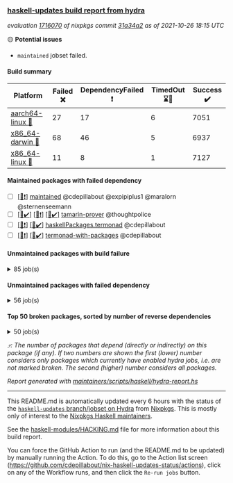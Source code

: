 ### [haskell-updates build report from hydra](https://hydra.nixos.org/jobset/nixpkgs/haskell-updates)
*evaluation [1716070](https://hydra.nixos.org/eval/1716070) of nixpkgs commit [31a34a2](https://github.com/NixOS/nixpkgs/commits/31a34a21dc06155588336eb0de304b62ae6210e1) as of 2021-10-26 18:15 UTC*

:yellow_circle: **Potential issues**
  * `maintained` jobset failed.

#### Build summary

 | Platform | Failed :x: | DependencyFailed :heavy_exclamation_mark: | TimedOut :hourglass::no_entry_sign: | Success :heavy_check_mark: | 
 | --- | --- | --- | --- | --- | 
 | [aarch64-linux :iphone:](https://hydra.nixos.org/eval/1716070?filter=.aarch64-linux) | 27 | 17 | 6 | 7051 | 
 | [x86_64-darwin :apple:](https://hydra.nixos.org/eval/1716070?filter=.x86_64-darwin) | 68 | 46 | 5 | 6937 | 
 | [x86_64-linux :penguin:](https://hydra.nixos.org/eval/1716070?filter=.x86_64-linux) | 11 | 8 | 1 | 7127 | 
#### Maintained packages with failed dependency
- [ ] [[:penguin::heavy_exclamation_mark:]](https://hydra.nixos.org/build/156715976) [maintained](https://hydra.nixos.org/eval/1716070?filter=maintained) @cdepillabout @expipiplus1 @maralorn @sternenseemann
- [ ] [[:iphone::heavy_check_mark:]](https://hydra.nixos.org/build/156536715) [[:apple::heavy_exclamation_mark:]](https://hydra.nixos.org/build/156534343) [[:penguin::heavy_check_mark:]](https://hydra.nixos.org/build/156530011) [tamarin-prover](https://hydra.nixos.org/eval/1716070?filter=tamarin-prover) @thoughtpolice
- [ ] [[:iphone::heavy_exclamation_mark:]](https://hydra.nixos.org/build/156583217) [[:penguin::heavy_check_mark:]](https://hydra.nixos.org/build/156583230) [haskellPackages.termonad](https://hydra.nixos.org/eval/1716070?filter=haskellPackages.termonad) @cdepillabout
- [ ] [[:iphone::heavy_exclamation_mark:]](https://hydra.nixos.org/build/156583208) [[:penguin::heavy_check_mark:]](https://hydra.nixos.org/build/156583216) [termonad-with-packages](https://hydra.nixos.org/eval/1716070?filter=termonad-with-packages) @cdepillabout
#### Unmaintained packages with build failure
<details><summary>85 job(s) </summary>

- [ ] [[:iphone::heavy_check_mark:]](https://hydra.nixos.org/build/156364306) [[:apple::x:]](https://hydra.nixos.org/build/156356971) [[:penguin::heavy_check_mark:]](https://hydra.nixos.org/build/156356859) [haskellPackages.sdp](https://hydra.nixos.org/eval/1716070?filter=haskellPackages.sdp)  :arrow_heading_up: 9 | 9
- [ ] [[:iphone::heavy_check_mark:]](https://hydra.nixos.org/build/156531389) [[:apple::x:]](https://hydra.nixos.org/build/156533011) [[:penguin::heavy_check_mark:]](https://hydra.nixos.org/build/156533668) [haskellPackages.junit-xml](https://hydra.nixos.org/eval/1716070?filter=haskellPackages.junit-xml)  :arrow_heading_up: 7 | 11
- [ ] [[:iphone::heavy_check_mark:]](https://hydra.nixos.org/build/156534170) [[:apple::x:]](https://hydra.nixos.org/build/156531592) [[:penguin::heavy_check_mark:]](https://hydra.nixos.org/build/156536200) [haskellPackages.thyme](https://hydra.nixos.org/eval/1716070?filter=haskellPackages.thyme)  :arrow_heading_up: 6 | 15
- [ ] [[:iphone::x:]](https://hydra.nixos.org/build/156529959) [[:apple::heavy_check_mark:]](https://hydra.nixos.org/build/156529540) [[:penguin::heavy_check_mark:]](https://hydra.nixos.org/build/156531154) [haskellPackages.libBF](https://hydra.nixos.org/eval/1716070?filter=haskellPackages.libBF)  :arrow_heading_up: 4 | 20
- [ ] [[:iphone::heavy_check_mark:]](https://hydra.nixos.org/build/156534436) [[:apple::x:]](https://hydra.nixos.org/build/156527853) [[:penguin::heavy_check_mark:]](https://hydra.nixos.org/build/156530906) [haskellPackages.exinst](https://hydra.nixos.org/eval/1716070?filter=haskellPackages.exinst)  :arrow_heading_up: 4 | 6
- [ ] [[:iphone::x:]](https://hydra.nixos.org/build/156531375) [[:apple::heavy_check_mark:]](https://hydra.nixos.org/build/156536695) [[:penguin::heavy_check_mark:]](https://hydra.nixos.org/build/156535376) [haskellPackages.ptr-poker](https://hydra.nixos.org/eval/1716070?filter=haskellPackages.ptr-poker)  :arrow_heading_up: 3 | 4
- [ ] [[:iphone::heavy_check_mark:]](https://hydra.nixos.org/build/156529680) [[:apple::heavy_check_mark:]](https://hydra.nixos.org/build/156530968) [[:penguin::x:]](https://hydra.nixos.org/build/156529420) [haskellPackages.invertible](https://hydra.nixos.org/eval/1716070?filter=haskellPackages.invertible)  :arrow_heading_up: 2 | 5
- [ ] [[:iphone::x:]](https://hydra.nixos.org/build/156539289) [[:apple::heavy_check_mark:]](https://hydra.nixos.org/build/156538127) [[:penguin::heavy_check_mark:]](https://hydra.nixos.org/build/156535141) [haskellPackages.OrderedBits](https://hydra.nixos.org/eval/1716070?filter=haskellPackages.OrderedBits)  :arrow_heading_up: 1 | 36
- [ ] [[:iphone::x:]](https://hydra.nixos.org/build/156531184) [[:apple::x:]](https://hydra.nixos.org/build/156537391) [[:penguin::x:]](https://hydra.nixos.org/build/156536566) [haskellPackages.extensible](https://hydra.nixos.org/eval/1716070?filter=haskellPackages.extensible)  :arrow_heading_up: 1 | 12
- [ ] [[:iphone::x:]](https://hydra.nixos.org/build/156538188) [[:apple::heavy_check_mark:]](https://hydra.nixos.org/build/156537329) [[:penguin::heavy_check_mark:]](https://hydra.nixos.org/build/156536103) [haskellPackages.type-natural](https://hydra.nixos.org/eval/1716070?filter=haskellPackages.type-natural)  :arrow_heading_up: 1 | 4
- [ ] [[:iphone::x:]](https://hydra.nixos.org/build/155241261) [[:apple::heavy_check_mark:]](https://hydra.nixos.org/build/155726085) [[:penguin::heavy_check_mark:]](https://hydra.nixos.org/build/155238846) [haskellPackages.long-double](https://hydra.nixos.org/eval/1716070?filter=haskellPackages.long-double)  :arrow_heading_up: 1 | 2
- [ ] [[:iphone::x:]](https://hydra.nixos.org/build/155248867) [[:apple::x:]](https://hydra.nixos.org/build/155720190) [[:penguin::heavy_check_mark:]](https://hydra.nixos.org/build/155230089) [haskellPackages.easytensor](https://hydra.nixos.org/eval/1716070?filter=haskellPackages.easytensor)  :arrow_heading_up: 1 | 1
- [ ] [[:iphone::heavy_check_mark:]](https://hydra.nixos.org/build/156535055) [[:apple::x:]](https://hydra.nixos.org/build/156537115) [[:penguin::heavy_check_mark:]](https://hydra.nixos.org/build/156533288) [haskellPackages.gi-gdkx11](https://hydra.nixos.org/eval/1716070?filter=haskellPackages.gi-gdkx11)  :arrow_heading_up: 1 | 1
- [ ] [[:iphone::heavy_check_mark:]](https://hydra.nixos.org/build/155245335) [[:apple::x:]](https://hydra.nixos.org/build/155724324) [[:penguin::heavy_check_mark:]](https://hydra.nixos.org/build/155232135) [haskellPackages.keep-alive](https://hydra.nixos.org/eval/1716070?filter=haskellPackages.keep-alive)  :arrow_heading_up: 1 | 1
- [ ] [[:iphone::x:]](https://hydra.nixos.org/build/156533178) [[:apple::x:]](https://hydra.nixos.org/build/156535474) [[:penguin::x:]](https://hydra.nixos.org/build/156528977) [haskellPackages.libyaml-streamly](https://hydra.nixos.org/eval/1716070?filter=haskellPackages.libyaml-streamly)  :arrow_heading_up: 1 | 1
- [ ] [[:iphone::heavy_check_mark:]](https://hydra.nixos.org/build/156539400) [[:apple::x:]](https://hydra.nixos.org/build/156536240) [[:penguin::heavy_check_mark:]](https://hydra.nixos.org/build/156536254) [haskellPackages.loc](https://hydra.nixos.org/eval/1716070?filter=haskellPackages.loc)  :arrow_heading_up: 1 | 1
- [ ] [[:iphone::x:]](https://hydra.nixos.org/build/155231800) [[:apple::heavy_check_mark:]](https://hydra.nixos.org/build/155720090) [[:penguin::heavy_check_mark:]](https://hydra.nixos.org/build/155246060) [haskellPackages.nlopt-haskell](https://hydra.nixos.org/eval/1716070?filter=haskellPackages.nlopt-haskell)  :arrow_heading_up: 1 | 1
- [ ] [[:iphone::heavy_check_mark:]](https://hydra.nixos.org/build/156536164) [[:apple::x:]](https://hydra.nixos.org/build/156528372) [[:penguin::heavy_check_mark:]](https://hydra.nixos.org/build/156532278) [haskellPackages.opencv](https://hydra.nixos.org/eval/1716070?filter=haskellPackages.opencv)  :arrow_heading_up: 1 | 1
- [ ] [[:iphone::x:]](https://hydra.nixos.org/build/156528527) [[:apple::x:]](https://hydra.nixos.org/build/156534477) [[:penguin::x:]](https://hydra.nixos.org/build/156532216) [haskellPackages.persistent-postgresql-streaming](https://hydra.nixos.org/eval/1716070?filter=haskellPackages.persistent-postgresql-streaming)  :arrow_heading_up: 1 | 1
- [ ] [[:iphone::heavy_check_mark:]](https://hydra.nixos.org/build/156534083) [[:apple::x:]](https://hydra.nixos.org/build/156531277) [[:penguin::heavy_check_mark:]](https://hydra.nixos.org/build/156531846) [haskellPackages.sequence-formats](https://hydra.nixos.org/eval/1716070?filter=haskellPackages.sequence-formats)  :arrow_heading_up: 1 | 1
- [ ] [[:iphone::x:]](https://hydra.nixos.org/build/155229836) [[:apple::heavy_check_mark:]](https://hydra.nixos.org/build/155724945) [[:penguin::heavy_check_mark:]](https://hydra.nixos.org/build/155238806) [haskellPackages.unicode-properties](https://hydra.nixos.org/eval/1716070?filter=haskellPackages.unicode-properties)  :arrow_heading_up: 1 | 1
- [ ] [[:iphone::x:]](https://hydra.nixos.org/build/156536874) [[:apple::heavy_check_mark:]](https://hydra.nixos.org/build/156531595) [[:penguin::heavy_check_mark:]](https://hydra.nixos.org/build/156536750) [haskellPackages.accelerate-llvm](https://hydra.nixos.org/eval/1716070?filter=haskellPackages.accelerate-llvm)  :arrow_heading_up: 0 | 8
- [ ] [[:iphone::x:]](https://hydra.nixos.org/build/155230769) [[:apple::heavy_check_mark:]](https://hydra.nixos.org/build/155721834) [[:penguin::heavy_check_mark:]](https://hydra.nixos.org/build/155235567) [haskellPackages.freetype2](https://hydra.nixos.org/eval/1716070?filter=haskellPackages.freetype2)  :arrow_heading_up: 0 | 7
- [ ] [[:iphone::heavy_check_mark:]](https://hydra.nixos.org/build/156535027) [[:apple::x:]](https://hydra.nixos.org/build/156533375) [[:penguin::heavy_check_mark:]](https://hydra.nixos.org/build/156529159) [haskellPackages.pipes-zlib](https://hydra.nixos.org/eval/1716070?filter=haskellPackages.pipes-zlib)  :arrow_heading_up: 0 | 6
- [ ] [[:iphone::heavy_check_mark:]](https://hydra.nixos.org/build/155237789) [[:apple::x:]](https://hydra.nixos.org/build/155720925) [[:penguin::heavy_check_mark:]](https://hydra.nixos.org/build/155241391) [haskellPackages.hmidi](https://hydra.nixos.org/eval/1716070?filter=haskellPackages.hmidi)  :arrow_heading_up: 0 | 4
- [ ] [[:iphone::heavy_check_mark:]](https://hydra.nixos.org/build/156539727) [[:apple::x:]](https://hydra.nixos.org/build/156529737) [[:penguin::heavy_check_mark:]](https://hydra.nixos.org/build/156536283) [haskellPackages.zip](https://hydra.nixos.org/eval/1716070?filter=haskellPackages.zip)  :arrow_heading_up: 0 | 4
- [ ] [[:iphone::heavy_check_mark:]](https://hydra.nixos.org/build/156535514) [[:apple::x:]](https://hydra.nixos.org/build/156537820) [[:penguin::heavy_check_mark:]](https://hydra.nixos.org/build/156533849) [haskellPackages.caster](https://hydra.nixos.org/eval/1716070?filter=haskellPackages.caster)  :arrow_heading_up: 0 | 2
- [ ] [[:iphone::heavy_check_mark:]](https://hydra.nixos.org/build/156527868) [[:apple::x:]](https://hydra.nixos.org/build/156530356) [[:penguin::heavy_check_mark:]](https://hydra.nixos.org/build/156528626) [haskellPackages.posix-socket](https://hydra.nixos.org/eval/1716070?filter=haskellPackages.posix-socket)  :arrow_heading_up: 0 | 2
- [ ] [[:iphone::x:]](https://hydra.nixos.org/build/156535174) [[:apple::x:]](https://hydra.nixos.org/build/156532061) [[:penguin::heavy_check_mark:]](https://hydra.nixos.org/build/156535762) [haskellPackages.quic](https://hydra.nixos.org/eval/1716070?filter=haskellPackages.quic)  :arrow_heading_up: 0 | 2
- [ ] [[:iphone::heavy_check_mark:]](https://hydra.nixos.org/build/155236516) [[:apple::x:]](https://hydra.nixos.org/build/155723217) [[:penguin::heavy_check_mark:]](https://hydra.nixos.org/build/155231083) [haskellPackages.hamid](https://hydra.nixos.org/eval/1716070?filter=haskellPackages.hamid)  :arrow_heading_up: 0 | 1
- [ ] [[:iphone::heavy_check_mark:]](https://hydra.nixos.org/build/156532649) [[:apple::x:]](https://hydra.nixos.org/build/156528852) [[:penguin::x:]](https://hydra.nixos.org/build/156532028) [haskellPackages.hashes](https://hydra.nixos.org/eval/1716070?filter=haskellPackages.hashes)  :arrow_heading_up: 0 | 1
- [ ] [[:iphone::heavy_check_mark:]](https://hydra.nixos.org/build/156538138) [[:apple::x:]](https://hydra.nixos.org/build/156528726) [[:penguin::heavy_check_mark:]](https://hydra.nixos.org/build/156529675) [haskellPackages.hmatrix-morpheus](https://hydra.nixos.org/eval/1716070?filter=haskellPackages.hmatrix-morpheus)  :arrow_heading_up: 0 | 1
- [ ] [[:iphone::heavy_check_mark:]](https://hydra.nixos.org/build/155245083) [[:apple::x:]](https://hydra.nixos.org/build/155722854) [[:penguin::heavy_check_mark:]](https://hydra.nixos.org/build/155245253) [haskellPackages.huckleberry](https://hydra.nixos.org/eval/1716070?filter=haskellPackages.huckleberry)  :arrow_heading_up: 0 | 1
- [ ] [[:iphone::x:]](https://hydra.nixos.org/build/155233986) [[:apple::heavy_check_mark:]](https://hydra.nixos.org/build/155719926) [[:penguin::heavy_check_mark:]](https://hydra.nixos.org/build/155240530) [haskellPackages.picosat](https://hydra.nixos.org/eval/1716070?filter=haskellPackages.picosat)  :arrow_heading_up: 0 | 1
- [ ] [[:iphone::heavy_check_mark:]](https://hydra.nixos.org/build/155236168) [[:apple::x:]](https://hydra.nixos.org/build/155720658) [[:penguin::heavy_check_mark:]](https://hydra.nixos.org/build/155238665) [haskellPackages.select](https://hydra.nixos.org/eval/1716070?filter=haskellPackages.select)  :arrow_heading_up: 0 | 1
- [ ] [[:iphone::heavy_check_mark:]](https://hydra.nixos.org/build/155244394) [[:apple::x:]](https://hydra.nixos.org/build/155723004) [[:penguin::heavy_check_mark:]](https://hydra.nixos.org/build/155232469) [haskellPackages.sysinfo](https://hydra.nixos.org/eval/1716070?filter=haskellPackages.sysinfo)  :arrow_heading_up: 0 | 1
- [ ] [[:iphone::heavy_check_mark:]](https://hydra.nixos.org/build/155231106) [[:apple::x:]](https://hydra.nixos.org/build/155720128) [[:penguin::heavy_check_mark:]](https://hydra.nixos.org/build/155240274) [haskellPackages.FractalArt](https://hydra.nixos.org/eval/1716070?filter=haskellPackages.FractalArt) 
- [ ] [[:iphone::x:]](https://hydra.nixos.org/build/155232607) [[:apple::heavy_check_mark:]](https://hydra.nixos.org/build/155720246) [[:penguin::heavy_check_mark:]](https://hydra.nixos.org/build/155242641) [haskellPackages.HsASA](https://hydra.nixos.org/eval/1716070?filter=haskellPackages.HsASA) 
- [ ] [[:iphone::heavy_check_mark:]](https://hydra.nixos.org/build/156534616) [[:apple::x:]](https://hydra.nixos.org/build/156529763) [[:penguin::heavy_check_mark:]](https://hydra.nixos.org/build/156528931) [haskellPackages.chiphunk](https://hydra.nixos.org/eval/1716070?filter=haskellPackages.chiphunk) 
- [ ] [[:iphone::x:]](https://hydra.nixos.org/build/156537794) [[:apple::x:]](https://hydra.nixos.org/build/156531012) [[:penguin::x:]](https://hydra.nixos.org/build/156535159) [haskellPackages.core-telemetry](https://hydra.nixos.org/eval/1716070?filter=haskellPackages.core-telemetry) 
- [ ] [[:iphone::heavy_check_mark:]](https://hydra.nixos.org/build/156433372) [[:apple::x:]](https://hydra.nixos.org/build/156433378) [[:penguin::heavy_check_mark:]](https://hydra.nixos.org/build/156433363) [haskellPackages.discount](https://hydra.nixos.org/eval/1716070?filter=haskellPackages.discount) 
- [ ] [[:iphone::heavy_check_mark:]](https://hydra.nixos.org/build/156535685) [[:apple::x:]](https://hydra.nixos.org/build/156534097) [[:penguin::heavy_check_mark:]](https://hydra.nixos.org/build/156538903) [haskellPackages.diskhash](https://hydra.nixos.org/eval/1716070?filter=haskellPackages.diskhash) 
- [ ] [[:iphone::heavy_check_mark:]](https://hydra.nixos.org/build/156360185) [[:apple::x:]](https://hydra.nixos.org/build/156363264) [[:penguin::heavy_check_mark:]](https://hydra.nixos.org/build/156362552) [haskellPackages.epub-tools](https://hydra.nixos.org/eval/1716070?filter=haskellPackages.epub-tools) 
- [ ] [[:iphone::heavy_check_mark:]](https://hydra.nixos.org/build/155232743) [[:apple::x:]](https://hydra.nixos.org/build/155721048) [[:penguin::heavy_check_mark:]](https://hydra.nixos.org/build/155249361) [haskellPackages.float128](https://hydra.nixos.org/eval/1716070?filter=haskellPackages.float128) 
- [ ] [[:iphone::heavy_check_mark:]](https://hydra.nixos.org/build/156530561) [[:apple::x:]](https://hydra.nixos.org/build/156535910) [[:penguin::heavy_check_mark:]](https://hydra.nixos.org/build/156537386) [haskellPackages.fsnotify-conduit](https://hydra.nixos.org/eval/1716070?filter=haskellPackages.fsnotify-conduit) 
- [ ] [[:iphone::heavy_check_mark:]](https://hydra.nixos.org/build/156532426) [[:apple::x:]](https://hydra.nixos.org/build/156533649) [[:penguin::heavy_check_mark:]](https://hydra.nixos.org/build/156530198) [haskellPackages.gerrit](https://hydra.nixos.org/eval/1716070?filter=haskellPackages.gerrit) 
- [ ] [[:iphone::x:]](https://hydra.nixos.org/build/155771016) [[:penguin::heavy_check_mark:]](https://hydra.nixos.org/build/155770604) [haskellPackages.gnome-keyring](https://hydra.nixos.org/eval/1716070?filter=haskellPackages.gnome-keyring) 
- [ ] [[:iphone::heavy_check_mark:]](https://hydra.nixos.org/build/156531134) [[:apple::x:]](https://hydra.nixos.org/build/156535694) [[:penguin::heavy_check_mark:]](https://hydra.nixos.org/build/156535110) [haskellPackages.gtk-traymanager](https://hydra.nixos.org/eval/1716070?filter=haskellPackages.gtk-traymanager) 
- [ ] [[:iphone::heavy_check_mark:]](https://hydra.nixos.org/build/155229660) [[:apple::x:]](https://hydra.nixos.org/build/155719901) [[:penguin::heavy_check_mark:]](https://hydra.nixos.org/build/155246206) [haskellPackages.hid](https://hydra.nixos.org/eval/1716070?filter=haskellPackages.hid) 
- [ ] [[:iphone::heavy_check_mark:]](https://hydra.nixos.org/build/156531019) [[:apple::x:]](https://hydra.nixos.org/build/156539859) [[:penguin::heavy_check_mark:]](https://hydra.nixos.org/build/156529843) [haskellPackages.highlight](https://hydra.nixos.org/eval/1716070?filter=haskellPackages.highlight) 
- [ ] [[:iphone::heavy_check_mark:]](https://hydra.nixos.org/build/156536679) [[:apple::x:]](https://hydra.nixos.org/build/156530476) [[:penguin::heavy_check_mark:]](https://hydra.nixos.org/build/156538472) [haskellPackages.hinotify-conduit](https://hydra.nixos.org/eval/1716070?filter=haskellPackages.hinotify-conduit) 
- [ ] [[:iphone::heavy_check_mark:]](https://hydra.nixos.org/build/156538572) [[:apple::x:]](https://hydra.nixos.org/build/156538259) [[:penguin::heavy_check_mark:]](https://hydra.nixos.org/build/156535240) [haskellPackages.hls-rename-plugin](https://hydra.nixos.org/eval/1716070?filter=haskellPackages.hls-rename-plugin) 
- [ ] [[:iphone::x:]](https://hydra.nixos.org/build/156531414) [[:apple::heavy_check_mark:]](https://hydra.nixos.org/build/156529754) [[:penguin::heavy_check_mark:]](https://hydra.nixos.org/build/156531610) [haskellPackages.hq](https://hydra.nixos.org/eval/1716070?filter=haskellPackages.hq) 
- [ ] [[:iphone::heavy_check_mark:]](https://hydra.nixos.org/build/156536428) [[:apple::x:]](https://hydra.nixos.org/build/156534008) [[:penguin::heavy_check_mark:]](https://hydra.nixos.org/build/156531368) [haskellPackages.hs](https://hydra.nixos.org/eval/1716070?filter=haskellPackages.hs) 
- [ ] [[:iphone::x:]](https://hydra.nixos.org/build/156539936) [[:apple::x:]](https://hydra.nixos.org/build/156539926) [[:penguin::x:]](https://hydra.nixos.org/build/156539913) [haskellPackages.hslua-examples](https://hydra.nixos.org/eval/1716070?filter=haskellPackages.hslua-examples) 
- [ ] [[:iphone::x:]](https://hydra.nixos.org/build/156539905) [[:apple::x:]](https://hydra.nixos.org/build/156539933) [[:penguin::x:]](https://hydra.nixos.org/build/156539924) [haskellPackages.hslua-module-version](https://hydra.nixos.org/eval/1716070?filter=haskellPackages.hslua-module-version) 
- [ ] [[:iphone::heavy_check_mark:]](https://hydra.nixos.org/build/155235791) [[:apple::x:]](https://hydra.nixos.org/build/155719931) [[:penguin::heavy_check_mark:]](https://hydra.nixos.org/build/155229997) [haskellPackages.hsshellscript](https://hydra.nixos.org/eval/1716070?filter=haskellPackages.hsshellscript) 
- [ ] [[:iphone::heavy_check_mark:]](https://hydra.nixos.org/build/155247004) [[:apple::x:]](https://hydra.nixos.org/build/155723438) [[:penguin::heavy_check_mark:]](https://hydra.nixos.org/build/155249534) [haskellPackages.hssourceinfo](https://hydra.nixos.org/eval/1716070?filter=haskellPackages.hssourceinfo) 
- [ ] [[:iphone::heavy_check_mark:]](https://hydra.nixos.org/build/156537316) [[:apple::x:]](https://hydra.nixos.org/build/156539846) [[:penguin::heavy_check_mark:]](https://hydra.nixos.org/build/156533893) [haskellPackages.ipcvar](https://hydra.nixos.org/eval/1716070?filter=haskellPackages.ipcvar) 
- [ ] [[:iphone::heavy_check_mark:]](https://hydra.nixos.org/build/155233282) [[:apple::x:]](https://hydra.nixos.org/build/155725331) [[:penguin::heavy_check_mark:]](https://hydra.nixos.org/build/155231040) [haskellPackages.linux-framebuffer](https://hydra.nixos.org/eval/1716070?filter=haskellPackages.linux-framebuffer) 
- [ ] [[:iphone::heavy_check_mark:]](https://hydra.nixos.org/build/156536257) [[:apple::x:]](https://hydra.nixos.org/build/156532110) [[:penguin::heavy_check_mark:]](https://hydra.nixos.org/build/156534131) [haskellPackages.mediawiki2latex](https://hydra.nixos.org/eval/1716070?filter=haskellPackages.mediawiki2latex) 
- [ ] [[:iphone::heavy_check_mark:]](https://hydra.nixos.org/build/156532941) [[:apple::x:]](https://hydra.nixos.org/build/156529406) [[:penguin::heavy_check_mark:]](https://hydra.nixos.org/build/156536517) [haskellPackages.mercury-api](https://hydra.nixos.org/eval/1716070?filter=haskellPackages.mercury-api) 
- [ ] [[:iphone::heavy_check_mark:]](https://hydra.nixos.org/build/156534310) [[:apple::x:]](https://hydra.nixos.org/build/156530219) [[:penguin::heavy_check_mark:]](https://hydra.nixos.org/build/156539036) [haskellPackages.nano-cryptr](https://hydra.nixos.org/eval/1716070?filter=haskellPackages.nano-cryptr) 
- [ ] [[:iphone::heavy_check_mark:]](https://hydra.nixos.org/build/156538777) [[:apple::x:]](https://hydra.nixos.org/build/156532357) [[:penguin::heavy_check_mark:]](https://hydra.nixos.org/build/156529569) [haskellPackages.persistent-pagination](https://hydra.nixos.org/eval/1716070?filter=haskellPackages.persistent-pagination) 
- [ ] [[:iphone::heavy_check_mark:]](https://hydra.nixos.org/build/156538785) [[:apple::x:]](https://hydra.nixos.org/build/156535660) [[:penguin::heavy_check_mark:]](https://hydra.nixos.org/build/156528356) [haskellPackages.ping-wrapper](https://hydra.nixos.org/eval/1716070?filter=haskellPackages.ping-wrapper) 
- [ ] [[:iphone::x:]](https://hydra.nixos.org/build/155241477) [[:apple::heavy_check_mark:]](https://hydra.nixos.org/build/155725915) [[:penguin::heavy_check_mark:]](https://hydra.nixos.org/build/155247469) [haskellPackages.poker](https://hydra.nixos.org/eval/1716070?filter=haskellPackages.poker) 
- [ ] [[:iphone::x:]](https://hydra.nixos.org/build/156527960) [[:apple::x:]](https://hydra.nixos.org/build/156531096) [[:penguin::x:]](https://hydra.nixos.org/build/156535066) [haskellPackages.poker-base](https://hydra.nixos.org/eval/1716070?filter=haskellPackages.poker-base) 
- [ ] [[:iphone::heavy_check_mark:]](https://hydra.nixos.org/build/155233786) [[:apple::x:]](https://hydra.nixos.org/build/155724918) [[:penguin::heavy_check_mark:]](https://hydra.nixos.org/build/155238677) [haskellPackages.posix-timer](https://hydra.nixos.org/eval/1716070?filter=haskellPackages.posix-timer) 
- [ ] [[:iphone::x:]](https://hydra.nixos.org/build/156535115) [[:apple::heavy_check_mark:]](https://hydra.nixos.org/build/156533642) [[:penguin::heavy_check_mark:]](https://hydra.nixos.org/build/156533817) [haskellPackages.powerqueue-distributed](https://hydra.nixos.org/eval/1716070?filter=haskellPackages.powerqueue-distributed) 
- [ ] [[:iphone::heavy_check_mark:]](https://hydra.nixos.org/build/156529115) [[:apple::x:]](https://hydra.nixos.org/build/156536997) [[:penguin::heavy_check_mark:]](https://hydra.nixos.org/build/156535701) [haskellPackages.procex](https://hydra.nixos.org/eval/1716070?filter=haskellPackages.procex) 
- [ ] [[:iphone::heavy_check_mark:]](https://hydra.nixos.org/build/155230989) [[:apple::x:]](https://hydra.nixos.org/build/155721394) [[:penguin::heavy_check_mark:]](https://hydra.nixos.org/build/155234833) [haskellPackages.pthread](https://hydra.nixos.org/eval/1716070?filter=haskellPackages.pthread) 
- [ ] [[:iphone::x:]](https://hydra.nixos.org/build/156531805) [[:apple::x:]](https://hydra.nixos.org/build/156531032) [[:penguin::x:]](https://hydra.nixos.org/build/156531568) [haskellPackages.rest-rewrite](https://hydra.nixos.org/eval/1716070?filter=haskellPackages.rest-rewrite) 
- [ ] [[:iphone::heavy_check_mark:]](https://hydra.nixos.org/build/156536357) [[:apple::x:]](https://hydra.nixos.org/build/156530352) [[:penguin::heavy_check_mark:]](https://hydra.nixos.org/build/156538526) [haskellPackages.sandwich-webdriver](https://hydra.nixos.org/eval/1716070?filter=haskellPackages.sandwich-webdriver) 
- [ ] [[:iphone::heavy_check_mark:]](https://hydra.nixos.org/build/155770493) [[:apple::x:]](https://hydra.nixos.org/build/155719410) [[:penguin::heavy_check_mark:]](https://hydra.nixos.org/build/155771015) [haskellPackages.sfml-audio](https://hydra.nixos.org/eval/1716070?filter=haskellPackages.sfml-audio) 
- [ ] [[:iphone::heavy_check_mark:]](https://hydra.nixos.org/build/155230625) [[:apple::x:]](https://hydra.nixos.org/build/155723961) [[:penguin::heavy_check_mark:]](https://hydra.nixos.org/build/155230935) [haskellPackages.shared-memory](https://hydra.nixos.org/eval/1716070?filter=haskellPackages.shared-memory) 
- [ ] [[:iphone::heavy_check_mark:]](https://hydra.nixos.org/build/155240759) [[:apple::x:]](https://hydra.nixos.org/build/155725865) [[:penguin::heavy_check_mark:]](https://hydra.nixos.org/build/155249292) [haskellPackages.shortbytestring](https://hydra.nixos.org/eval/1716070?filter=haskellPackages.shortbytestring) 
- [ ] [[:iphone::heavy_check_mark:]](https://hydra.nixos.org/build/156536850) [[:apple::x:]](https://hydra.nixos.org/build/156538452) [[:penguin::heavy_check_mark:]](https://hydra.nixos.org/build/156529641) [haskellPackages.tailfile-hinotify](https://hydra.nixos.org/eval/1716070?filter=haskellPackages.tailfile-hinotify) 
- [ ] [[:iphone::x:]](https://hydra.nixos.org/build/156530439) [[:apple::x:]](https://hydra.nixos.org/build/156535840) [[:penguin::x:]](https://hydra.nixos.org/build/156530304) [haskellPackages.telega](https://hydra.nixos.org/eval/1716070?filter=haskellPackages.telega) 
- [ ] [[:iphone::heavy_check_mark:]](https://hydra.nixos.org/build/156537260) [[:apple::x:]](https://hydra.nixos.org/build/156529456) [[:penguin::heavy_check_mark:]](https://hydra.nixos.org/build/156534708) [haskellPackages.ticker](https://hydra.nixos.org/eval/1716070?filter=haskellPackages.ticker) 
- [ ] [[:iphone::x:]](https://hydra.nixos.org/build/155238689) [[:apple::heavy_check_mark:]](https://hydra.nixos.org/build/155724075) [[:penguin::heavy_check_mark:]](https://hydra.nixos.org/build/155241833) [haskellPackages.wiringPi](https://hydra.nixos.org/eval/1716070?filter=haskellPackages.wiringPi) 
- [ ] [[:iphone::heavy_check_mark:]](https://hydra.nixos.org/build/155244663) [[:apple::x:]](https://hydra.nixos.org/build/155720934) [[:penguin::heavy_check_mark:]](https://hydra.nixos.org/build/155245674) [tests.haskell.writers](https://hydra.nixos.org/eval/1716070?filter=tests.haskell.writers) 
- [ ] [[:iphone::heavy_check_mark:]](https://hydra.nixos.org/build/155246530) [[:apple::x:]](https://hydra.nixos.org/build/155719899) [[:penguin::heavy_check_mark:]](https://hydra.nixos.org/build/155248899) [haskellPackages.xmonad-utils](https://hydra.nixos.org/eval/1716070?filter=haskellPackages.xmonad-utils) 
- [ ] [[:iphone::heavy_check_mark:]](https://hydra.nixos.org/build/155240129) [[:apple::x:]](https://hydra.nixos.org/build/155724659) [[:penguin::heavy_check_mark:]](https://hydra.nixos.org/build/155247219) [haskellPackages.yoga](https://hydra.nixos.org/eval/1716070?filter=haskellPackages.yoga) 
- [ ] [[:iphone::heavy_check_mark:]](https://hydra.nixos.org/build/155236348) [[:apple::x:]](https://hydra.nixos.org/build/155722728) [[:penguin::heavy_check_mark:]](https://hydra.nixos.org/build/155238533) [haskellPackages.zot](https://hydra.nixos.org/eval/1716070?filter=haskellPackages.zot) 
- [ ] [[:iphone::heavy_check_mark:]](https://hydra.nixos.org/build/155238637) [[:apple::x:]](https://hydra.nixos.org/build/155721003) [[:penguin::heavy_check_mark:]](https://hydra.nixos.org/build/155246598) [haskellPackages.zxcvbn-c](https://hydra.nixos.org/eval/1716070?filter=haskellPackages.zxcvbn-c) 
</details>

#### Unmaintained packages with failed dependency
<details><summary>56 job(s) </summary>

- [ ] [[:iphone::heavy_check_mark:]](https://hydra.nixos.org/build/156715970) [[:apple::heavy_exclamation_mark:]](https://hydra.nixos.org/build/156583205) [[:penguin::heavy_check_mark:]](https://hydra.nixos.org/build/156715990) [haskellPackages.gi-javascriptcore](https://hydra.nixos.org/eval/1716070?filter=haskellPackages.gi-javascriptcore)  :arrow_heading_up: 7 | 18
- [ ] [[:iphone::heavy_check_mark:]](https://hydra.nixos.org/build/156537065) [[:apple::heavy_exclamation_mark:]](https://hydra.nixos.org/build/156532912) [[:penguin::heavy_check_mark:]](https://hydra.nixos.org/build/156539836) [haskellPackages.pretty-diff](https://hydra.nixos.org/eval/1716070?filter=haskellPackages.pretty-diff)  :arrow_heading_up: 6 | 14
- [ ] [[:iphone::heavy_check_mark:]](https://hydra.nixos.org/build/156715980) [[:apple::heavy_exclamation_mark:]](https://hydra.nixos.org/build/156583199) [[:penguin::heavy_check_mark:]](https://hydra.nixos.org/build/156715969) [haskellPackages.gi-webkit2](https://hydra.nixos.org/eval/1716070?filter=haskellPackages.gi-webkit2)  :arrow_heading_up: 5 | 14
- [ ] [[:iphone::heavy_check_mark:]](https://hydra.nixos.org/build/156527936) [[:apple::heavy_exclamation_mark:]](https://hydra.nixos.org/build/156532108) [[:penguin::heavy_check_mark:]](https://hydra.nixos.org/build/156533130) [haskellPackages.nri-prelude](https://hydra.nixos.org/eval/1716070?filter=haskellPackages.nri-prelude)  :arrow_heading_up: 5 | 8
- [ ] [[:iphone::heavy_check_mark:]](https://hydra.nixos.org/build/156534959) [[:apple::heavy_exclamation_mark:]](https://hydra.nixos.org/build/156535251) [[:penguin::heavy_check_mark:]](https://hydra.nixos.org/build/156534092) [haskellPackages.nri-env-parser](https://hydra.nixos.org/eval/1716070?filter=haskellPackages.nri-env-parser)  :arrow_heading_up: 4 | 7
- [ ] [[:apple::heavy_exclamation_mark:]](https://hydra.nixos.org/build/156535258) [[:penguin::heavy_check_mark:]](https://hydra.nixos.org/build/156529202) [haskellPackages.sbv](https://hydra.nixos.org/eval/1716070?filter=haskellPackages.sbv)  :arrow_heading_up: 3 | 12
- [ ] [[:iphone::heavy_check_mark:]](https://hydra.nixos.org/build/156536908) [[:apple::heavy_exclamation_mark:]](https://hydra.nixos.org/build/156533413) [[:penguin::heavy_check_mark:]](https://hydra.nixos.org/build/156539259) [haskellPackages.nri-observability](https://hydra.nixos.org/eval/1716070?filter=haskellPackages.nri-observability)  :arrow_heading_up: 3 | 5
- [ ] [[:iphone::heavy_exclamation_mark:]](https://hydra.nixos.org/build/156536168) [[:apple::heavy_check_mark:]](https://hydra.nixos.org/build/156534829) [[:penguin::heavy_check_mark:]](https://hydra.nixos.org/build/156533959) [haskellPackages.jsonifier](https://hydra.nixos.org/eval/1716070?filter=haskellPackages.jsonifier)  :arrow_heading_up: 2 | 2
- [ ] [[:iphone::heavy_check_mark:]](https://hydra.nixos.org/build/156363506) [[:apple::heavy_exclamation_mark:]](https://hydra.nixos.org/build/156360726) [[:penguin::heavy_check_mark:]](https://hydra.nixos.org/build/156361542) [haskellPackages.sdp-io](https://hydra.nixos.org/eval/1716070?filter=haskellPackages.sdp-io)  :arrow_heading_up: 2 | 2
- [ ] [[:iphone::heavy_exclamation_mark:]](https://hydra.nixos.org/build/156583222) [[:penguin::heavy_check_mark:]](https://hydra.nixos.org/build/156583210) [haskellPackages.gi-vte](https://hydra.nixos.org/eval/1716070?filter=haskellPackages.gi-vte)  :arrow_heading_up: 1 | 1
- [ ] [[:iphone::heavy_exclamation_mark:]](https://hydra.nixos.org/build/156715979) [[:apple::heavy_exclamation_mark:]](https://hydra.nixos.org/build/156583215) [[:penguin::heavy_exclamation_mark:]](https://hydra.nixos.org/build/156715978) [haskellPackages.hbro](https://hydra.nixos.org/eval/1716070?filter=haskellPackages.hbro)  :arrow_heading_up: 1 | 1
- [ ] [[:iphone::heavy_check_mark:]](https://hydra.nixos.org/build/156537325) [[:apple::heavy_exclamation_mark:]](https://hydra.nixos.org/build/156534145) [[:penguin::heavy_check_mark:]](https://hydra.nixos.org/build/156537610) [haskellPackages.nri-redis](https://hydra.nixos.org/eval/1716070?filter=haskellPackages.nri-redis)  :arrow_heading_up: 1 | 1
- [ ] [[:iphone::heavy_exclamation_mark:]](https://hydra.nixos.org/build/156535575) [[:apple::heavy_check_mark:]](https://hydra.nixos.org/build/156538290) [[:penguin::heavy_check_mark:]](https://hydra.nixos.org/build/156538249) [haskellPackages.opentelemetry-extra](https://hydra.nixos.org/eval/1716070?filter=haskellPackages.opentelemetry-extra)  :arrow_heading_up: 1 | 1
- [ ] [[:iphone::heavy_check_mark:]](https://hydra.nixos.org/build/156534448) [[:apple::heavy_exclamation_mark:]](https://hydra.nixos.org/build/156536513) [[:penguin::heavy_check_mark:]](https://hydra.nixos.org/build/156538901) [haskellPackages.orgmode-parse](https://hydra.nixos.org/eval/1716070?filter=haskellPackages.orgmode-parse)  :arrow_heading_up: 1 | 1
- [ ] [[:iphone::heavy_check_mark:]](https://hydra.nixos.org/build/156531737) [[:apple::heavy_exclamation_mark:]](https://hydra.nixos.org/build/156527937) [[:penguin::heavy_check_mark:]](https://hydra.nixos.org/build/156532437) [haskellPackages.sdp-hashable](https://hydra.nixos.org/eval/1716070?filter=haskellPackages.sdp-hashable)  :arrow_heading_up: 1 | 1
- [ ] [[:iphone::heavy_exclamation_mark:]](https://hydra.nixos.org/build/156538128) [[:apple::heavy_check_mark:]](https://hydra.nixos.org/build/156534157) [[:penguin::heavy_check_mark:]](https://hydra.nixos.org/build/156531873) [haskellPackages.PrimitiveArray](https://hydra.nixos.org/eval/1716070?filter=haskellPackages.PrimitiveArray)  :arrow_heading_up: 0 | 35
- [ ] [[:iphone::heavy_exclamation_mark:]](https://hydra.nixos.org/build/156528346) [[:apple::heavy_check_mark:]](https://hydra.nixos.org/build/156538114) [[:penguin::heavy_check_mark:]](https://hydra.nixos.org/build/156529366) [haskellPackages.sized](https://hydra.nixos.org/eval/1716070?filter=haskellPackages.sized)  :arrow_heading_up: 0 | 2
- [ ] [[:apple::heavy_exclamation_mark:]](https://hydra.nixos.org/build/156539884) [[:penguin::heavy_check_mark:]](https://hydra.nixos.org/build/156532055) [haskellPackages.crackNum](https://hydra.nixos.org/eval/1716070?filter=haskellPackages.crackNum)  :arrow_heading_up: 0 | 1
- [ ] [[:iphone::heavy_check_mark:]](https://hydra.nixos.org/build/156529964) [[:apple::heavy_check_mark:]](https://hydra.nixos.org/build/156532143) [[:penguin::heavy_exclamation_mark:]](https://hydra.nixos.org/build/156538021) [haskellPackages.invertible-hxt](https://hydra.nixos.org/eval/1716070?filter=haskellPackages.invertible-hxt)  :arrow_heading_up: 0 | 1
- [ ] [[:iphone::heavy_check_mark:]](https://hydra.nixos.org/build/156530838) [[:apple::heavy_exclamation_mark:]](https://hydra.nixos.org/build/156530987) [[:penguin::heavy_check_mark:]](https://hydra.nixos.org/build/156527969) [haskellPackages.keenser](https://hydra.nixos.org/eval/1716070?filter=haskellPackages.keenser)  :arrow_heading_up: 0 | 1
- [ ] [[:apple::heavy_exclamation_mark:]](https://hydra.nixos.org/build/156530556) [[:penguin::heavy_check_mark:]](https://hydra.nixos.org/build/156538064) [haskellPackages.verifiable-expressions](https://hydra.nixos.org/eval/1716070?filter=haskellPackages.verifiable-expressions)  :arrow_heading_up: 0 | 1
- [ ] [[:iphone::heavy_check_mark:]](https://hydra.nixos.org/build/156535179) [[:apple::heavy_exclamation_mark:]](https://hydra.nixos.org/build/156538534) [[:penguin::heavy_check_mark:]](https://hydra.nixos.org/build/156537800) [haskellPackages.antiope-es](https://hydra.nixos.org/eval/1716070?filter=haskellPackages.antiope-es) 
- [ ] [[:iphone::heavy_exclamation_mark:]](https://hydra.nixos.org/build/155238254) [[:apple::heavy_exclamation_mark:]](https://hydra.nixos.org/build/155720202) [[:penguin::heavy_check_mark:]](https://hydra.nixos.org/build/155242381) [haskellPackages.easytensor-vulkan](https://hydra.nixos.org/eval/1716070?filter=haskellPackages.easytensor-vulkan) 
- [ ] [[:iphone::heavy_exclamation_mark:]](https://hydra.nixos.org/build/156532288) [[:apple::heavy_exclamation_mark:]](https://hydra.nixos.org/build/156529233) [[:penguin::heavy_exclamation_mark:]](https://hydra.nixos.org/build/156532456) [haskellPackages.envy-extensible](https://hydra.nixos.org/eval/1716070?filter=haskellPackages.envy-extensible) 
- [ ] [[:iphone::heavy_exclamation_mark:]](https://hydra.nixos.org/build/156530983) [[:apple::heavy_exclamation_mark:]](https://hydra.nixos.org/build/156532369) [[:penguin::heavy_exclamation_mark:]](https://hydra.nixos.org/build/156532899) [haskellPackages.esqueleto-streaming](https://hydra.nixos.org/eval/1716070?filter=haskellPackages.esqueleto-streaming) 
- [ ] [[:iphone::heavy_check_mark:]](https://hydra.nixos.org/build/156529933) [[:apple::heavy_exclamation_mark:]](https://hydra.nixos.org/build/156530848) [[:penguin::heavy_check_mark:]](https://hydra.nixos.org/build/156536309) [haskellPackages.exinst-aeson](https://hydra.nixos.org/eval/1716070?filter=haskellPackages.exinst-aeson) 
- [ ] [[:iphone::heavy_check_mark:]](https://hydra.nixos.org/build/156531566) [[:apple::heavy_exclamation_mark:]](https://hydra.nixos.org/build/156531495) [[:penguin::heavy_check_mark:]](https://hydra.nixos.org/build/156536808) [haskellPackages.exinst-bytes](https://hydra.nixos.org/eval/1716070?filter=haskellPackages.exinst-bytes) 
- [ ] [[:iphone::heavy_check_mark:]](https://hydra.nixos.org/build/156536718) [[:apple::heavy_exclamation_mark:]](https://hydra.nixos.org/build/156538135) [[:penguin::heavy_check_mark:]](https://hydra.nixos.org/build/156531511) [haskellPackages.exinst-cereal](https://hydra.nixos.org/eval/1716070?filter=haskellPackages.exinst-cereal) 
- [ ] [[:iphone::heavy_check_mark:]](https://hydra.nixos.org/build/156528542) [[:apple::heavy_exclamation_mark:]](https://hydra.nixos.org/build/156534346) [[:penguin::heavy_check_mark:]](https://hydra.nixos.org/build/156530001) [haskellPackages.exinst-serialise](https://hydra.nixos.org/eval/1716070?filter=haskellPackages.exinst-serialise) 
- [ ] [[:iphone::heavy_check_mark:]](https://hydra.nixos.org/build/156537565) [[:apple::heavy_exclamation_mark:]](https://hydra.nixos.org/build/156528315) [[:penguin::heavy_check_mark:]](https://hydra.nixos.org/build/156535574) [haskellPackages.fastparser](https://hydra.nixos.org/eval/1716070?filter=haskellPackages.fastparser) 
- [ ] [[:iphone::heavy_check_mark:]](https://hydra.nixos.org/build/156715984) [[:apple::heavy_exclamation_mark:]](https://hydra.nixos.org/build/156583196) [[:penguin::heavy_check_mark:]](https://hydra.nixos.org/build/156715975) [haskellPackages.gi-webkit2webextension](https://hydra.nixos.org/eval/1716070?filter=haskellPackages.gi-webkit2webextension) 
- [ ] [[:iphone::heavy_exclamation_mark:]](https://hydra.nixos.org/build/156715982) [[:apple::heavy_exclamation_mark:]](https://hydra.nixos.org/build/156583218) [[:penguin::heavy_exclamation_mark:]](https://hydra.nixos.org/build/156715983) [haskellPackages.hbro-contrib](https://hydra.nixos.org/eval/1716070?filter=haskellPackages.hbro-contrib) 
- [ ] [[:apple::heavy_exclamation_mark:]](https://hydra.nixos.org/build/156528640) [[:penguin::heavy_check_mark:]](https://hydra.nixos.org/build/156538549) [haskellPackages.hevm](https://hydra.nixos.org/eval/1716070?filter=haskellPackages.hevm) 
- [ ] [[:iphone::heavy_exclamation_mark:]](https://hydra.nixos.org/build/156361342) [[:apple::heavy_check_mark:]](https://hydra.nixos.org/build/156364698) [[:penguin::heavy_check_mark:]](https://hydra.nixos.org/build/156358080) [haskellPackages.hmatrix-nlopt](https://hydra.nixos.org/eval/1716070?filter=haskellPackages.hmatrix-nlopt) 
- [ ] [[:apple::heavy_exclamation_mark:]](https://hydra.nixos.org/build/156535194) [[:penguin::heavy_check_mark:]](https://hydra.nixos.org/build/156529624) [haskellPackages.linearEqSolver](https://hydra.nixos.org/eval/1716070?filter=haskellPackages.linearEqSolver) 
- [ ] [[:iphone::heavy_check_mark:]](https://hydra.nixos.org/build/156535207) [[:apple::heavy_exclamation_mark:]](https://hydra.nixos.org/build/156534943) [[:penguin::heavy_check_mark:]](https://hydra.nixos.org/build/156531895) [haskellPackages.nri-http](https://hydra.nixos.org/eval/1716070?filter=haskellPackages.nri-http) 
- [ ] [[:iphone::heavy_check_mark:]](https://hydra.nixos.org/build/156535320) [[:apple::heavy_exclamation_mark:]](https://hydra.nixos.org/build/156539001) [[:penguin::heavy_check_mark:]](https://hydra.nixos.org/build/156531842) [haskellPackages.nri-test-encoding](https://hydra.nixos.org/eval/1716070?filter=haskellPackages.nri-test-encoding) 
- [ ] [[:iphone::heavy_check_mark:]](https://hydra.nixos.org/build/156532596) [[:apple::heavy_exclamation_mark:]](https://hydra.nixos.org/build/156529433) [[:penguin::heavy_check_mark:]](https://hydra.nixos.org/build/156529672) [haskellPackages.opencv-extra](https://hydra.nixos.org/eval/1716070?filter=haskellPackages.opencv-extra) 
- [ ] [[:iphone::heavy_exclamation_mark:]](https://hydra.nixos.org/build/156538894) [[:apple::heavy_check_mark:]](https://hydra.nixos.org/build/156538771) [[:penguin::heavy_check_mark:]](https://hydra.nixos.org/build/156528319) [haskellPackages.opentelemetry-lightstep](https://hydra.nixos.org/eval/1716070?filter=haskellPackages.opentelemetry-lightstep) 
- [ ] [[:iphone::heavy_check_mark:]](https://hydra.nixos.org/build/156531759) [[:apple::heavy_exclamation_mark:]](https://hydra.nixos.org/build/156533621) [[:penguin::heavy_check_mark:]](https://hydra.nixos.org/build/156532579) [haskellPackages.orgstat](https://hydra.nixos.org/eval/1716070?filter=haskellPackages.orgstat) 
- [ ] [[:iphone::heavy_check_mark:]](https://hydra.nixos.org/build/156534702) [[:apple::heavy_exclamation_mark:]](https://hydra.nixos.org/build/156534223) [[:penguin::heavy_check_mark:]](https://hydra.nixos.org/build/156530209) [haskellPackages.postgresql-replicant](https://hydra.nixos.org/eval/1716070?filter=haskellPackages.postgresql-replicant) 
- [ ] [[:iphone::heavy_exclamation_mark:]](https://hydra.nixos.org/build/155244308) [[:apple::heavy_check_mark:]](https://hydra.nixos.org/build/155722763) [[:penguin::heavy_check_mark:]](https://hydra.nixos.org/build/155233504) [haskellPackages.rounded](https://hydra.nixos.org/eval/1716070?filter=haskellPackages.rounded) 
- [ ] [[:iphone::heavy_check_mark:]](https://hydra.nixos.org/build/156533239) [[:apple::heavy_exclamation_mark:]](https://hydra.nixos.org/build/156538057) [[:penguin::heavy_check_mark:]](https://hydra.nixos.org/build/156538086) [haskellPackages.scan-metadata](https://hydra.nixos.org/eval/1716070?filter=haskellPackages.scan-metadata) 
- [ ] [[:iphone::heavy_check_mark:]](https://hydra.nixos.org/build/156360950) [[:apple::heavy_exclamation_mark:]](https://hydra.nixos.org/build/156359216) [[:penguin::heavy_check_mark:]](https://hydra.nixos.org/build/156357002) [haskellPackages.sdp-binary](https://hydra.nixos.org/eval/1716070?filter=haskellPackages.sdp-binary) 
- [ ] [[:iphone::heavy_check_mark:]](https://hydra.nixos.org/build/156364180) [[:apple::heavy_exclamation_mark:]](https://hydra.nixos.org/build/156358397) [[:penguin::heavy_check_mark:]](https://hydra.nixos.org/build/156363656) [haskellPackages.sdp-deepseq](https://hydra.nixos.org/eval/1716070?filter=haskellPackages.sdp-deepseq) 
- [ ] [[:iphone::heavy_check_mark:]](https://hydra.nixos.org/build/156537632) [[:apple::heavy_exclamation_mark:]](https://hydra.nixos.org/build/156530313) [[:penguin::heavy_check_mark:]](https://hydra.nixos.org/build/156536688) [haskellPackages.sdp-quickcheck](https://hydra.nixos.org/eval/1716070?filter=haskellPackages.sdp-quickcheck) 
- [ ] [[:iphone::heavy_check_mark:]](https://hydra.nixos.org/build/156534098) [[:apple::heavy_exclamation_mark:]](https://hydra.nixos.org/build/156528367) [[:penguin::heavy_check_mark:]](https://hydra.nixos.org/build/156532289) [haskellPackages.sdp4bytestring](https://hydra.nixos.org/eval/1716070?filter=haskellPackages.sdp4bytestring) 
- [ ] [[:iphone::heavy_check_mark:]](https://hydra.nixos.org/build/156535413) [[:apple::heavy_exclamation_mark:]](https://hydra.nixos.org/build/156531573) [[:penguin::heavy_check_mark:]](https://hydra.nixos.org/build/156536571) [haskellPackages.sdp4text](https://hydra.nixos.org/eval/1716070?filter=haskellPackages.sdp4text) 
- [ ] [[:iphone::heavy_check_mark:]](https://hydra.nixos.org/build/156531188) [[:apple::heavy_exclamation_mark:]](https://hydra.nixos.org/build/156532567) [[:penguin::heavy_check_mark:]](https://hydra.nixos.org/build/156538506) [haskellPackages.sdp4unordered](https://hydra.nixos.org/eval/1716070?filter=haskellPackages.sdp4unordered) 
- [ ] [[:iphone::heavy_check_mark:]](https://hydra.nixos.org/build/156533098) [[:apple::heavy_exclamation_mark:]](https://hydra.nixos.org/build/156534944) [[:penguin::heavy_check_mark:]](https://hydra.nixos.org/build/156527998) [haskellPackages.sdp4vector](https://hydra.nixos.org/eval/1716070?filter=haskellPackages.sdp4vector) 
- [ ] [[:iphone::heavy_check_mark:]](https://hydra.nixos.org/build/156532247) [[:apple::heavy_exclamation_mark:]](https://hydra.nixos.org/build/156533724) [[:penguin::heavy_check_mark:]](https://hydra.nixos.org/build/156536316) [haskellPackages.sequenceTools](https://hydra.nixos.org/eval/1716070?filter=haskellPackages.sequenceTools) 
- [ ] [[:iphone::heavy_check_mark:]](https://hydra.nixos.org/build/156533563) [[:apple::heavy_exclamation_mark:]](https://hydra.nixos.org/build/156527980) [[:penguin::heavy_check_mark:]](https://hydra.nixos.org/build/156538287) [haskellPackages.tasty-test-reporter](https://hydra.nixos.org/eval/1716070?filter=haskellPackages.tasty-test-reporter) 
- [ ] [[:iphone::heavy_exclamation_mark:]](https://hydra.nixos.org/build/155250509) [[:apple::heavy_check_mark:]](https://hydra.nixos.org/build/155725172) [[:penguin::heavy_check_mark:]](https://hydra.nixos.org/build/155236489) [haskellPackages.unicode-names](https://hydra.nixos.org/eval/1716070?filter=haskellPackages.unicode-names) 
- [ ] [[:iphone::heavy_check_mark:]](https://hydra.nixos.org/build/156532887) [[:apple::heavy_check_mark:]](https://hydra.nixos.org/build/156535173) [[:penguin::heavy_exclamation_mark:]](https://hydra.nixos.org/build/156530193) [haskellPackages.web-inv-route](https://hydra.nixos.org/eval/1716070?filter=haskellPackages.web-inv-route) 
- [ ] [[:iphone::heavy_check_mark:]](https://hydra.nixos.org/build/155234290) [[:apple::heavy_exclamation_mark:]](https://hydra.nixos.org/build/155720340) [[:penguin::heavy_check_mark:]](https://hydra.nixos.org/build/155249420) [haskellPackages.xbattbar](https://hydra.nixos.org/eval/1716070?filter=haskellPackages.xbattbar) 
- [ ] [[:iphone::heavy_exclamation_mark:]](https://hydra.nixos.org/build/156536584) [[:apple::heavy_exclamation_mark:]](https://hydra.nixos.org/build/156530287) [[:penguin::heavy_exclamation_mark:]](https://hydra.nixos.org/build/156528013) [haskellPackages.yaml-streamly](https://hydra.nixos.org/eval/1716070?filter=haskellPackages.yaml-streamly) 
</details>

#### Top 50 broken packages, sorted by number of reverse dependencies
<details><summary>50 job(s) </summary>

[haskell98](https://packdeps.haskellers.com/reverse/haskell98) :arrow_heading_up: 153  
[enumerator](https://packdeps.haskellers.com/reverse/enumerator) :arrow_heading_up: 56  
[derive](https://packdeps.haskellers.com/reverse/derive) :arrow_heading_up: 48  
[contiguous](https://packdeps.haskellers.com/reverse/contiguous) :arrow_heading_up: 46  
[MonadCatchIO-transformers](https://packdeps.haskellers.com/reverse/MonadCatchIO-transformers) :arrow_heading_up: 41  
[parseargs](https://packdeps.haskellers.com/reverse/parseargs) :arrow_heading_up: 41  
[bytesmith](https://packdeps.haskellers.com/reverse/bytesmith) :arrow_heading_up: 36  
[data-lens](https://packdeps.haskellers.com/reverse/data-lens) :arrow_heading_up: 34  
[distributed-process](https://packdeps.haskellers.com/reverse/distributed-process) :arrow_heading_up: 30  
[iteratee](https://packdeps.haskellers.com/reverse/iteratee) :arrow_heading_up: 29  
[jmacro](https://packdeps.haskellers.com/reverse/jmacro) :arrow_heading_up: 29  
[ip](https://packdeps.haskellers.com/reverse/ip) :arrow_heading_up: 26  
[either-unwrap](https://packdeps.haskellers.com/reverse/either-unwrap) :arrow_heading_up: 25  
[HList](https://packdeps.haskellers.com/reverse/HList) :arrow_heading_up: 23  
[SciBaseTypes](https://packdeps.haskellers.com/reverse/SciBaseTypes) :arrow_heading_up: 22  
[haskelldb](https://packdeps.haskellers.com/reverse/haskelldb) :arrow_heading_up: 22  
[hsc3](https://packdeps.haskellers.com/reverse/hsc3) :arrow_heading_up: 22  
[wxdirect](https://packdeps.haskellers.com/reverse/wxdirect) :arrow_heading_up: 22  
[BiobaseTypes](https://packdeps.haskellers.com/reverse/BiobaseTypes) :arrow_heading_up: 21  
[wxc](https://packdeps.haskellers.com/reverse/wxc) :arrow_heading_up: 21  
[biocore](https://packdeps.haskellers.com/reverse/biocore) :arrow_heading_up: 20  
[secp256k1-haskell](https://packdeps.haskellers.com/reverse/secp256k1-haskell) :arrow_heading_up: 20  
[wxcore](https://packdeps.haskellers.com/reverse/wxcore) :arrow_heading_up: 20  
[attoparsec-enumerator](https://packdeps.haskellers.com/reverse/attoparsec-enumerator) :arrow_heading_up: 19  
[bytestring-show](https://packdeps.haskellers.com/reverse/bytestring-show) :arrow_heading_up: 19  
[numhask](https://packdeps.haskellers.com/reverse/numhask) :arrow_heading_up: 19  
[polysemy-plugin](https://packdeps.haskellers.com/reverse/polysemy-plugin) :arrow_heading_up: 19  
[wx](https://packdeps.haskellers.com/reverse/wx) :arrow_heading_up: 19  
[BiobaseENA](https://packdeps.haskellers.com/reverse/BiobaseENA) :arrow_heading_up: 18  
[asn1-data](https://packdeps.haskellers.com/reverse/asn1-data) :arrow_heading_up: 18  
[dbus-core](https://packdeps.haskellers.com/reverse/dbus-core) :arrow_heading_up: 18  
[gtksourceview2](https://packdeps.haskellers.com/reverse/gtksourceview2) :arrow_heading_up: 18  
[BiobaseXNA](https://packdeps.haskellers.com/reverse/BiobaseXNA) :arrow_heading_up: 17  
[HGamer3D-Data](https://packdeps.haskellers.com/reverse/HGamer3D-Data) :arrow_heading_up: 17  
[certificate](https://packdeps.haskellers.com/reverse/certificate) :arrow_heading_up: 17  
[clash-prelude](https://packdeps.haskellers.com/reverse/clash-prelude) :arrow_heading_up: 17  
[dbus-client](https://packdeps.haskellers.com/reverse/dbus-client) :arrow_heading_up: 17  
[gconf](https://packdeps.haskellers.com/reverse/gconf) :arrow_heading_up: 17  
[gtk-serialized-event](https://packdeps.haskellers.com/reverse/gtk-serialized-event) :arrow_heading_up: 17  
[uuid-orphans](https://packdeps.haskellers.com/reverse/uuid-orphans) :arrow_heading_up: 17  
[cuda](https://packdeps.haskellers.com/reverse/cuda) :arrow_heading_up: 16  
[happstack-jmacro](https://packdeps.haskellers.com/reverse/happstack-jmacro) :arrow_heading_up: 16  
[manatee-core](https://packdeps.haskellers.com/reverse/manatee-core) :arrow_heading_up: 16  
[monads-fd](https://packdeps.haskellers.com/reverse/monads-fd) :arrow_heading_up: 16  
[murmur3](https://packdeps.haskellers.com/reverse/murmur3) :arrow_heading_up: 16  
[tls-extra](https://packdeps.haskellers.com/reverse/tls-extra) :arrow_heading_up: 16  
[ADPfusion](https://packdeps.haskellers.com/reverse/ADPfusion) :arrow_heading_up: 15  
[MaybeT](https://packdeps.haskellers.com/reverse/MaybeT) :arrow_heading_up: 15  
[blaze-builder-enumerator](https://packdeps.haskellers.com/reverse/blaze-builder-enumerator) :arrow_heading_up: 15  
[hetero-dict](https://packdeps.haskellers.com/reverse/hetero-dict) :arrow_heading_up: 15  
</details>


*:arrow_heading_up:: The number of packages that depend (directly or indirectly) on this package (if any). If two numbers are shown the first (lower) number considers only packages which currently have enabled hydra jobs, i.e. are not marked broken. The second (higher) number considers all packages.*

*Report generated with [maintainers/scripts/haskell/hydra-report.hs](https://github.com/NixOS/nixpkgs/blob/haskell-updates/maintainers/scripts/haskell/hydra-report.sh)*


----------------------------------------------------------------------

This README.md is automatically updated every 6 hours with the status of the
[`haskell-updates` branch/jobset on Hydra](https://hydra.nixos.org/jobset/nixpkgs/haskell-updates)
from [Nixpkgs](https://github.com/NixOS/nixpkgs).  This is mostly only of
interest to the [Nixpkgs Haskell maintainers](https://github.com/orgs/NixOS/teams/haskell).

See the
[haskell-modules/HACKING.md](https://github.com/NixOS/nixpkgs/blob/haskell-updates/pkgs/development/haskell-modules/HACKING.md)
file for more information about this build report.

You can force the GitHub Action to run (and the README.md to be updated) by
manually running the Action.  To do this, go to the Action list screen
(https://github.com/cdepillabout/nix-haskell-updates-status/actions),
click on any of the Workflow runs, and then click the `Re-run jobs` button.
